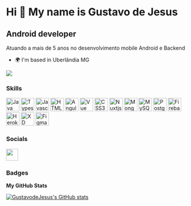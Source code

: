 Hi 👋 My name is Gustavo de Jesus 
=================================

 Android developer 
 -----------------
 
 Atuando a mais de 5 anos no desenvolvimento mobile Android e Backend 
 
 * 🌍  I'm based in Uberlândia MG

<a href="https://www.github.com/GustavodeJesus" target="_blank" rel="noreferrer"><img src="https://img.shields.io/github/followers/GustavodeJesus?logo=github&style=for-the-badge&color=0891b2&labelColor=1c1917" /></a>

### Skills

<p align="left"> <a href="https://www.oracle.com/java/" target="_blank" rel="noreferrer"><img
      src="https://raw.githubusercontent.com/danielcranney/readme-generator/main/public/icons/skills/java-colored.svg"
      width="36" height="36" alt="Java" /></a> <a href="https://www.typescriptlang.org/" target="_blank"
    rel="noreferrer"><img
      src="https://raw.githubusercontent.com/danielcranney/readme-generator/main/public/icons/skills/typescript-colored.svg"
      width="36" height="36" alt="Typescript" /></a> <a href="https://developer.mozilla.org/en-US/docs/Web/JavaScript"
    target="_blank" rel="noreferrer"><img
      src="https://raw.githubusercontent.com/danielcranney/readme-generator/main/public/icons/skills/javascript-colored.svg"
      width="36" height="36" alt="Javascript" /></a> <a href="https://developer.mozilla.org/en-US/docs/Glossary/HTML5"
    target="_blank" rel="noreferrer"><img
      src="https://raw.githubusercontent.com/danielcranney/readme-generator/main/public/icons/skills/html5-colored.svg"
      width="36" height="36" alt="HTML5" /></a> <a href="https://angular.io/" target="_blank" rel="noreferrer"><img
      src="https://raw.githubusercontent.com/danielcranney/readme-generator/main/public/icons/skills/angularjs-colored.svg"
      width="36" height="36" alt="Angular" /></a> <a href="https://vuejs.org/" target="_blank" rel="noreferrer"><img
      src="https://raw.githubusercontent.com/danielcranney/readme-generator/main/public/icons/skills/vuejs-colored.svg"
      width="36" height="36" alt="Vue" /></a> <a href="https://www.w3.org/TR/CSS/#css" target="_blank"
    rel="noreferrer"><img
      src="https://raw.githubusercontent.com/danielcranney/readme-generator/main/public/icons/skills/css3-colored.svg"
      width="36" height="36" alt="CSS3" /></a> <a href="https://nuxtjs.org/" target="_blank" rel="noreferrer"><img
      src="https://raw.githubusercontent.com/danielcranney/readme-generator/main/public/icons/skills/nuxtjs-colored.svg"
      width="36" height="36" alt="Nuxtjs" /></a> <a href="https://www.mongodb.com/" target="_blank"
    rel="noreferrer"><img
      src="https://raw.githubusercontent.com/danielcranney/readme-generator/main/public/icons/skills/mongodb-colored.svg"
      width="36" height="36" alt="MongoDB" /></a> <a href="https://www.mysql.com/" target="_blank" rel="noreferrer"><img
      src="https://raw.githubusercontent.com/danielcranney/readme-generator/main/public/icons/skills/mysql-colored.svg"
      width="36" height="36" alt="MySQL" /></a> <a href="https://www.postgresql.org/" target="_blank"
    rel="noreferrer"><img
      src="https://raw.githubusercontent.com/danielcranney/readme-generator/main/public/icons/skills/postgresql-colored.svg"
      width="36" height="36" alt="PostgreSQL" /></a> <a href="https://firebase.google.com/" target="_blank"
    rel="noreferrer"><img
      src="https://raw.githubusercontent.com/danielcranney/readme-generator/main/public/icons/skills/firebase-colored.svg"
      width="36" height="36" alt="Firebase" /></a> <a href="https://www.heroku.com/" target="_blank"
    rel="noreferrer"><img
      src="https://raw.githubusercontent.com/danielcranney/readme-generator/main/public/icons/skills/heroku-colored.svg"
      width="36" height="36" alt="Heroku" /></a> <a href="https://www.adobe.com/uk/products/xd.html" target="_blank"
    rel="noreferrer"><img
      src="https://raw.githubusercontent.com/danielcranney/readme-generator/main/public/icons/skills/xd-colored.svg"
      width="36" height="36" alt="XD" /></a> <a href="https://www.figma.com/" target="_blank" rel="noreferrer"><img
      src="https://raw.githubusercontent.com/danielcranney/readme-generator/main/public/icons/skills/figma-colored.svg"
      width="36" height="36" alt="Figma" /></a> 
</p>

### Socials  
<p align="left"> <a href="https://www.github.com/GustavodeJesus" target="_blank" rel="noreferrer"><img
      src="https://raw.githubusercontent.com/danielcranney/readme-generator/main/public/icons/socials/github.svg"
      width="32" height="32" /></a>
</p>

### Badges

<b>My GitHub Stats</b>

<a href="http://www.github.com/GustavodeJesus"><img src="https://github-readme-stats.vercel.app/api?username=GustavodeJesus&show_icons=true&hide=&count_private=true&title_color=0891b2&text_color=ffffff&icon_color=0891b2&bg_color=1c1917&hide_border=true&show_icons=true" alt="GustavodeJesus's GitHub stats" /></a>
